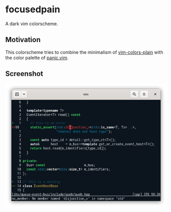 # focusedpain
A dark vim colorscheme.

## Motivation

This colorscheme tries to combine the minimalism of [vim-colors-plain][] with the color palette of [panic.vim][].

## Screenshot
![Screenshot](screenshot.png)

[vim-colors-plain]: https://github.com/andreypopp/vim-colors-plain
[panic.vim]: https://github.com/jdsimcoe/panic.vim
